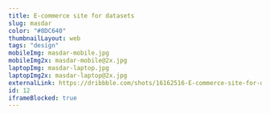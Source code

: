 ```yaml
---
title: E-commerce site for datasets
slug: masdar
color: "#8DC640"
thumbnailLayout: web
tags: "design"
mobileImg: masdar-mobile.jpg
mobileImg2x: masdar-mobile@2x.jpg
laptopImg: masdar-laptop.jpg
laptopImg2x: masdar-laptop@2x.jpg
externalLink: https://dribbble.com/shots/16162516-E-commerce-site-for-datasets
id: 12
iframeBlocked: true
---
```

